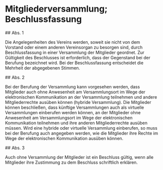 # Mitgliederversammlung; Beschlussfassung



\#\# Abs. 1

 Die Angelegenheiten des Vereins werden, soweit sie nicht von dem Vorstand oder einem anderen Vereinsorgan zu besorgen sind, durch Beschlussfassung in einer Versammlung der Mitglieder geordnet. Zur Gültigkeit des Beschlusses ist erforderlich, dass der Gegenstand bei der Berufung bezeichnet wird. Bei der Beschlussfassung entscheidet die Mehrheit der abgegebenen Stimmen.

\#\# Abs. 2

 Bei der Berufung der Versammlung kann vorgesehen werden, dass Mitglieder auch ohne Anwesenheit am Versammlungsort im Wege der elektronischen Kommunikation an der Versammlung teilnehmen und andere Mitgliederrechte ausüben können (hybride Versammlung). Die Mitglieder können beschließen, dass künftige Versammlungen auch als virtuelle Versammlungen einberufen werden können, an der Mitglieder ohne Anwesenheit am Versammlungsort im Wege der elektronischen Kommunikation teilnehmen und ihre anderen Mitgliederrechte ausüben müssen. Wird eine hybride oder virtuelle Versammlung einberufen, so muss bei der Berufung auch angegeben werden, wie die Mitglieder ihre Rechte im Wege der elektronischen Kommunikation ausüben können.

\#\# Abs. 3

 Auch ohne Versammlung der Mitglieder ist ein Beschluss gültig, wenn alle Mitglieder ihre Zustimmung zu dem Beschluss schriftlich erklären. 

